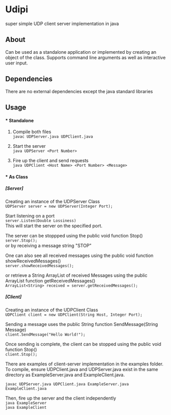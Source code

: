 # Udipi
super simple UDP client server implementation in java

## About
Can be used as a standalone application or implemented by creating an object of the class.
Supports command line arguments as well as interactive user input.

## Dependencies
There are no external dependencies except the java standard libraries

## Usage
#### * Standalone

1. Compile both files  
`javac UDPServer.java UDPClient.java`  

2. Start the server  
`java UDPServer <Port Number>`  

3. Fire up the client and send requests  
`java UDPClient <Host Name> <Port Number> <Message>`  

#### * As Class  

##### [Server]
Creating an instance of the UDPServer Class  
`UDPServer server = new UDPServer(Integer Port);`  

Start listening on a port  
`server.Listen(Double Lossiness)`  
This will start the server on the specified port.  

The server can be stoppped using the public void function Stop()  
`server.Stop();`  
or by receiving a message string "STOP"  

One can also see all received messages using the public void function showReceivedMessages()     
`server.showReceivedMessages();`  

or retrieve a String ArrayList of received Messages using the public ArrayList<String> function getReceivedMessages()  
`ArrayList<String> received = server.getReceivedMessages();`


##### [Client]
Creating an instance of the UDPClient Class   
`UDPClient client = new UDPClient(String Host, Integer Port);`  

Sending a message uses the public String function SendMessage(String Message)  
`client.SendMessage("Hello World!");`  

Once sending is complete, the client can be stopped using the public void function Stop()  
`client.Stop();`  
  
 
 
  
 There are examples of client-server implementation in the examples folder. To compile, ensure UDPClient.java and UDPServer.java exist in the same directory as ExampleServer.java and ExampleClient.java.  
  
 `javac UDPServer.java UDPClient.java ExampleServer.java ExampleClient.java`  

 Then, fire up the server and the client independently  
  `java ExampleServer`   
  `java ExampleClient`  
